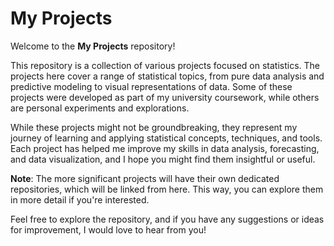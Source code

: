 # My Projects

Welcome to the **My Projects** repository!

This repository is a collection of various projects focused on statistics. The projects here cover a range of statistical topics, from pure data analysis and predictive modeling to visual representations of data. Some of these projects were developed as part of my university coursework, while others are personal experiments and explorations.

While these projects might not be groundbreaking, they represent my journey of learning and applying statistical concepts, techniques, and tools. Each project has helped me improve my skills in data analysis, forecasting, and data visualization, and I hope you might find them insightful or useful.

**Note**: The more significant projects will have their own dedicated repositories, which will be linked from here. This way, you can explore them in more detail if you're interested.

Feel free to explore the repository, and if you have any suggestions or ideas for improvement, I would love to hear from you!
